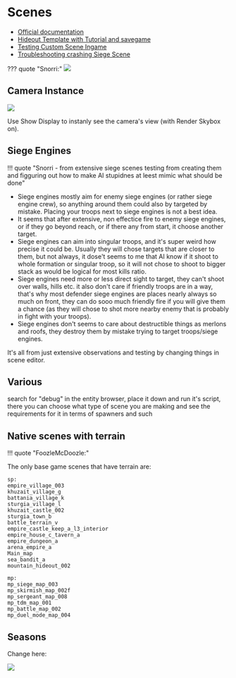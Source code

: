# Scenes

- [Official documentation](https://moddocs.bannerlord.com/authoring-mission-scenes/)
- [Hideout Template with Tutorial and savegame](https://www.nexusmods.com/mountandblade2bannerlord/mods/3036)
- [Testing Custom Scene Ingame](https://docs.google.com/document/d/1Rwsd9pdv5QA5s3K4oOuJX16_K9A5NaoWh0p78IcUi1w/edit)
- [Troubleshooting crashing Siege Scene](/guides/troubleshooting_siege_scene/)

??? quote "Snorri:"
    ![](/pics/2403070727.png)

## Camera Instance

![](/pics/2402262002.png)

Use Show Display to instanly see the camera's view (with Render Skybox on).


## Siege Engines

!!! quote "Snorri - from extensive siege scenes testing from creating them and figguring out how to make AI stupidnes at leest mimic what should be done"

* Siege engines mostly aim for enemy siege engines (or rather siege engine crew), so anything around them could also by targeted by mistake. Placing your troops next to siege engines is not a best idea.
* It seems that after extensive, non effectice fire to enemy siege engines, or if they go beyond reach, or if there any from start, it choose another target.
* Siege engines can aim into singular troops, and it's super weird how precise it could be. Usually they will chose targets that are closer to them, but not always, it dose't seems to me that AI know if it shoot to whole formation or singular troop, so it will not chose to shoot to bigger stack as would be logical for most kills ratio.
* Siege engines need more or less direct sight to target, they can't shoot over walls, hills etc. it also don't care if friendly troops are in a way, that's why most defender siege engines are places nearly always so much on front, they can do sooo much friendly fire if you will give them a chance (as they will chose to shot more nearby enemy that is probably in fight with your troops).
* Siege engines don't seems to care about destructible things as merlons and roofs, they destroy them by mistake trying to target troops/siege engines.

It's all from just extensive observations and testing by changing things in scene editor.


## Various

search for "debug" in the entity browser, place it down and run it's script, there you can choose what type of scene you are making and see the requirements for it in terms of spawners and such


## Native scenes with terrain

!!! quote "FoozleMcDoozle:"

The only base game scenes that have terrain are:

    sp:
    empire_village_003
    khuzait_village_g
    battania_village_k
    sturgia_village_l
    khuzait_castle_002
    sturgia_town_b
    battle_terrain_v
    empire_castle_keep_a_l3_interior
    empire_house_c_tavern_a
    empire_dungeon_a
    arena_empire_a
    Main_map
    sea_bandit_a
    mountain_hideout_002

    mp:
    mp_siege_map_003
    mp_skirmish_map_002f
    mp_sergeant_map_008
    mp_tdm_map_001
    mp_battle_map_002
    mp_duel_mode_map_004


## Seasons

Change here:

![](/pics/2505121229.png)

